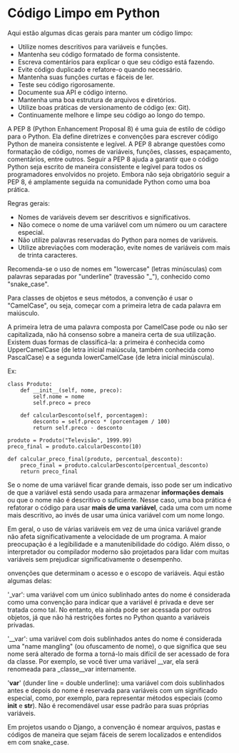 # Código Limpo em Python

Aqui estão algumas dicas gerais para manter um código limpo:

- Utilize nomes descritivos para variáveis e funções.
- Mantenha seu código formatado de forma consistente.
- Escreva comentários para explicar o que seu código está fazendo.
- Evite código duplicado e refatore-o quando necessário.
- Mantenha suas funções curtas e fáceis de ler.
- Teste seu código rigorosamente.
- Documente sua API e código interno.
- Mantenha uma boa estrutura de arquivos e diretórios.
- Utilize boas práticas de versionamento de código (ex: Git).
- Continuamente melhore e limpe seu código ao longo do tempo.

A PEP 8 (Python Enhancement Proposal 8) é uma guia de estilo de código para o Python. Ela define diretrizes e convenções para escrever código Python de maneira consistente e legível. A PEP 8 abrange questões como formatação de código, nomes de variáveis, funções, classes, espaçamento, comentários, entre outros. Seguir a PEP 8 ajuda a garantir que o código Python seja escrito de maneira consistente e legível para todos os programadores envolvidos no projeto. Embora não seja obrigatório seguir a PEP 8, é amplamente seguida na comunidade Python como uma boa prática.

Regras gerais:

- Nomes de variáveis devem ser descritivos e significativos.
- Não comece o nome de uma variável com um número ou um caractere especial.
- Não utilize palavras reservadas do Python para nomes de variáveis.
- Utilize abreviações com moderação, evite nomes de variáveis com mais de trinta caracteres.

Recomenda-se o uso de nomes em "lowercase" (letras minúsculas) com palavras separadas por "underline" (travessão "_"), conhecido como "snake_case".

Para classes de objetos e seus métodos, a convenção é usar o "CamelCase", ou seja, começar com a primeira letra de cada palavra em maiúsculo.

A primeira letra de uma palavra composta por CamelCase pode ou não ser capitalizada, não há consenso sobre a maneira certa de sua utilização. Existem duas formas de classificá-la: a primeira é conhecida como UpperCamelCase (de letra inicial maiúscula, também conhecida como PascalCase) e a segunda lowerCamelCase (de letra inicial minúscula).

Ex:

    class Produto:
        def __init__(self, nome, preco):
            self.nome = nome
            self.preco = preco

        def calcularDesconto(self, porcentagem):
            desconto = self.preco * (porcentagem / 100)
            return self.preco - desconto
    
    produto = Produto("Televisão", 1999.99)
    preco_final = produto.calcularDesconto(10)

    def calcular_preco_final(produto, percentual_desconto):
        preco_final = produto.calcularDesconto(percentual_desconto)
        return preco_final

Se o nome de uma variável ficar grande demais, isso pode ser um indicativo de que a variável está sendo usada para armazenar **informações demais** ou que o nome não é descritivo o suficiente. Nesse caso, uma boa prática é refatorar o código para usar **mais de uma variável**, cada uma com um nome mais descritivo, ao invés de usar uma única variável com um nome longo.

Em geral, o uso de várias variáveis em vez de uma única variável grande não afeta significativamente a velocidade de um programa. A maior preocupação é a legibilidade e a manutenibilidade do código. Além disso, o interpretador ou compilador moderno são projetados para lidar com muitas variáveis sem prejudicar significativamente o desempenho.

onvenções que determinam o acesso e o escopo de variáveis. Aqui estão algumas delas:

'_var': uma variável com um único sublinhado antes do nome é considerada como uma convenção para indicar que a variável é privada e deve ser tratada como tal. No entanto, ela ainda pode ser acessada por outros objetos, já que não há restrições fortes no Python quanto a variáveis privadas.

'__var': uma variável com dois sublinhados antes do nome é considerada uma "name mangling" (ou ofuscamento de nome), o que significa que seu nome será alterado de forma a torná-lo mais difícil de ser acessado de fora da classe. Por exemplo, se você tiver uma variável __var, ela será renomeada para _classe__var internamente.

'__var__' (dunder line = double underline): uma variável com dois sublinhados antes e depois do nome é reservada para variáveis com um significado especial, como, por exemplo, para representar métodos especiais (como __init__ e __str__). Não é recomendável usar esse padrão para suas próprias variáveis.

Em projetos usando o Django, a convenção é nomear arquivos, pastas e códigos de maneira que sejam fáceis de serem localizados e entendidos em com snake_case.